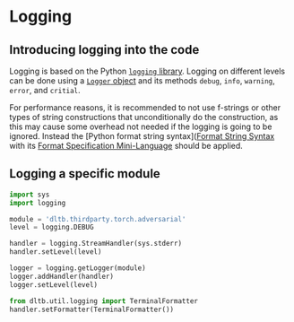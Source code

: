 # Logging

## Introducing logging into the code

Logging is based on the Python 
[`logging` library](https://docs.python.org/3/library/logging.html).
Logging on different levels can be done using a 
[`Logger` object](https://docs.python.org/3/library/logging.html#logger-objects)
and its methods `debug`, `info`, `warning`, `error`, and `critial`.

For performance reasons, it is recommended to not use f-strings or
other types of string constructions that unconditionally do the
construction, as this may cause some overhead not needed if the
logging is going to be ignored. Instead the 
[Python format string syntax]([Format String Syntax](https://docs.python.org/3/library/string.html#formatstrings) with its
[Format Specification Mini-Language](https://docs.python.org/3/library/string.html#format-specification-mini-language) should be applied.
  


## Logging a specific module


```python
import sys
import logging

module = 'dltb.thirdparty.torch.adversarial'
level = logging.DEBUG

handler = logging.StreamHandler(sys.stderr)
handler.setLevel(level)

logger = logging.getLogger(module)
logger.addHandler(handler)
logger.setLevel(level)
```


```python
from dltb.util.logging import TerminalFormatter
handler.setFormatter(TerminalFormatter())
```
